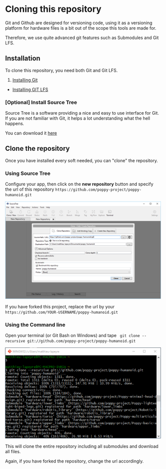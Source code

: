 # Cloning this repository

Git and Github are designed for versioning code, using it as a versioning platform for hardware files is a bit out of the scope this tools are made for.

Therefore, we use quite advanced git features such as Submodules and Git LFS.

## Installation

To clone this repository, you need both Git and Git LFS.

1. [Installing Git](https://git-scm.com/book/en/v2/Getting-Started-Installing-Git)
- [Installing GIT LFS](https://help.github.com/articles/installing-git-large-file-storage/#platform-windows)


### [Optional] Install Source Tree

Source Tree is a software providing a nice and easy to use interface for Git. If you are not familiar with Git, it helps a lot understanding what the hell happens.

You can download it [here](https://www.sourcetreeapp.com/)


## Clone the repository

Once you have installed every soft needed, you can "clone" the repository.

### Using Source Tree

Configure your app, then click on the **new repository** button and specify the url of this repository `https://github.com/poppy-project/poppy-humanoid.git`

![](../img/clone-humanoid-sourcetree.PNG)

If you have forked this project, replace the url by your `https://github.com/YOUR-USERNAME/poppy-humanoid.git`

### Using the Command line

Open your terminal (or Git Bash on Windows) and tape ` git clone --recursive git://github.com/poppy-project/poppy-humanoid.git`

![](../img/clone-humanoid-bash.PNG)

This will clone the entire repository including all submodules and download all files.

Again, if you have forked the repository, change the url accordingly.
